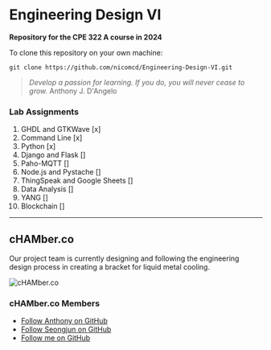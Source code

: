 # Engineering Design VI
**Repository for the CPE 322 A course in 2024**

To clone this repository on your own machine:

```git clone https://github.com/nicomcd/Engineering-Design-VI.git```

> *Develop a passion for learning. If you do, you will never cease to grow.*
> Anthony J. D'Angelo


### Lab Assignments
1. GHDL and GTKWave [x]
2. Command Line [x]
3. Python [x]
4. Django and Flask []
5. Paho-MQTT []
6. Node.js and Pystache []
7. ThingSpeak and Google Sheets []
8. Data Analysis []
9. YANG []
10. Blockchain []

---

## cHAMber.co

Our project team is currently designing and following the engineering design process in creating a bracket for liquid metal cooling. 

![cHAMber.co](Images/chamber.png)

### cHAMber.co Members
- [Follow Anthony on GitHub](https://github.com/BonkMasterMord)
- [Follow Seongjun on GitHub](https://github.com/successjun)
- [Follow me on GitHub](https://github.com/nicomcd)





